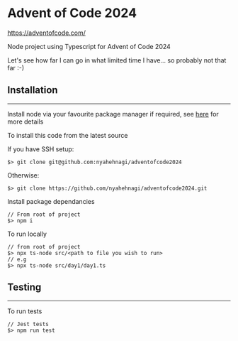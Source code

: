 # Advent of Code 2024
https://adventofcode.com/

Node project using Typescript for Advent of Code 2024

Let's see how far I can go in what limited time I have... so probably not that far :-)

## Installation

---

Install node via your favourite package manager if required, see [here](https://nodejs.org/en/ "Node") for more details

To install this code from the latest source

If you have SSH setup:

```
$> git clone git@github.com:nyahehnagi/adventofcode2024
```

Otherwise:

```
$> git clone https://github.com/nyahehnagi/adventofcode2024.git
```

Install package dependancies

```
// From root of project
$> npm i
```

To run locally

```
// from root of project
$> npx ts-node src/<path to file you wish to run>
// e.g
$> npx ts-node src/day1/day1.ts
```
## Testing

---

To run tests

```
// Jest tests
$> npm run test

